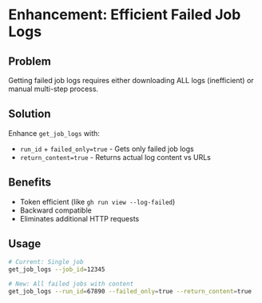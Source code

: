 # Enhancement: Efficient Failed Job Logs

## Problem
Getting failed job logs requires either downloading ALL logs (inefficient) or manual multi-step process.

## Solution
Enhance `get_job_logs` with:
- `run_id` + `failed_only=true` - Gets only failed job logs
- `return_content=true` - Returns actual log content vs URLs

## Benefits
- Token efficient (like `gh run view --log-failed`)
- Backward compatible
- Eliminates additional HTTP requests

## Usage
```bash
# Current: Single job
get_job_logs --job_id=12345

# New: All failed jobs with content
get_job_logs --run_id=67890 --failed_only=true --return_content=true
```
